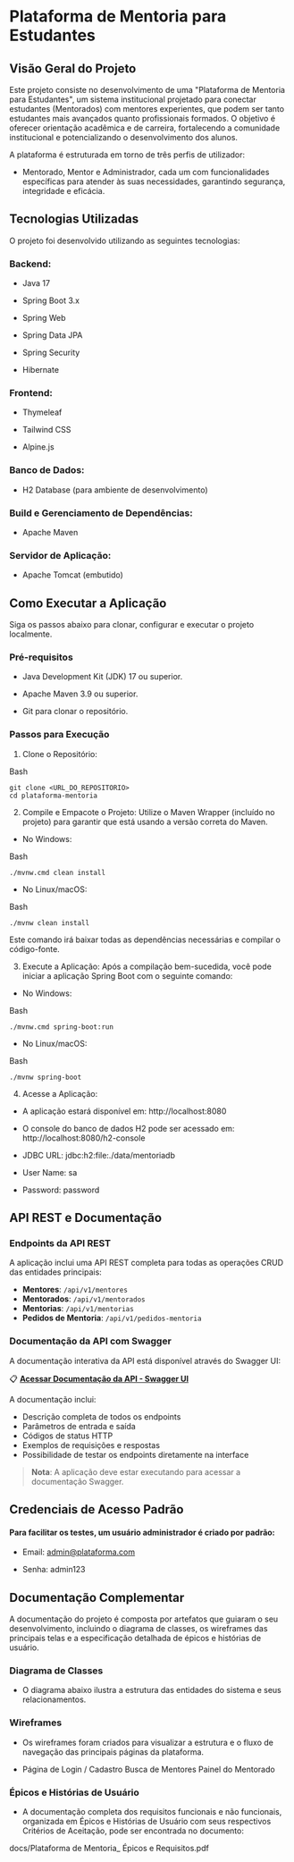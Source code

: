 # Plataforma de Mentoria para Estudantes
## Visão Geral do Projeto
Este projeto consiste no desenvolvimento de uma "Plataforma de Mentoria para Estudantes", um sistema institucional projetado para conectar estudantes (Mentorados) com mentores experientes, que podem ser tanto estudantes mais avançados quanto profissionais formados. O objetivo é oferecer orientação acadêmica e de carreira, fortalecendo a comunidade institucional e potencializando o desenvolvimento dos alunos.


A plataforma é estruturada em torno de três perfis de utilizador: 

- Mentorado, Mentor e Administrador, cada um com funcionalidades específicas para atender às suas necessidades, garantindo segurança, integridade e eficácia.

## Tecnologias Utilizadas
O projeto foi desenvolvido utilizando as seguintes tecnologias:

### Backend:

- Java 17

- Spring Boot 3.x

- Spring Web

- Spring Data JPA

- Spring Security

- Hibernate

### Frontend:

- Thymeleaf

- Tailwind CSS

- Alpine.js

### Banco de Dados:

- H2 Database (para ambiente de desenvolvimento)

### Build e Gerenciamento de Dependências:

- Apache Maven

### Servidor de Aplicação:

- Apache Tomcat (embutido)

## Como Executar a Aplicação
Siga os passos abaixo para clonar, configurar e executar o projeto localmente.

### Pré-requisitos

- Java Development Kit (JDK) 17 ou superior.

- Apache Maven 3.9 ou superior.

- Git para clonar o repositório.

### Passos para Execução

1. Clone o Repositório:

Bash
```
git clone <URL_DO_REPOSITORIO>
cd plataforma-mentoria
```
2. Compile e Empacote o Projeto:
Utilize o Maven Wrapper (incluído no projeto) para garantir que está usando a versão correta do Maven.

-  No Windows:

Bash
```
./mvnw.cmd clean install
```
-  No Linux/macOS:

Bash
```
./mvnw clean install
```
Este comando irá baixar todas as dependências necessárias e compilar o código-fonte.

3. Execute a Aplicação:
Após a compilação bem-sucedida, você pode iniciar a aplicação Spring Boot com o seguinte comando:

-  No Windows:

Bash
```
./mvnw.cmd spring-boot:run
```
-  No Linux/macOS:

Bash
```
./mvnw spring-boot
```
4. Acesse a Aplicação:

- A aplicação estará disponível em: http://localhost:8080

- O console do banco de dados H2 pode ser acessado em: http://localhost:8080/h2-console

- JDBC URL: jdbc:h2:file:./data/mentoriadb

- User Name: sa

- Password: password

## API REST e Documentação

### Endpoints da API REST
A aplicação inclui uma API REST completa para todas as operações CRUD das entidades principais:

- **Mentores**: `/api/v1/mentores`
- **Mentorados**: `/api/v1/mentorados`
- **Mentorias**: `/api/v1/mentorias`
- **Pedidos de Mentoria**: `/api/v1/pedidos-mentoria`

### Documentação da API com Swagger
A documentação interativa da API está disponível através do Swagger UI:

📋 **[Acessar Documentação da API - Swagger UI](http://localhost:8080/swagger-ui/index.html)**

A documentação inclui:
- Descrição completa de todos os endpoints
- Parâmetros de entrada e saída
- Códigos de status HTTP
- Exemplos de requisições e respostas
- Possibilidade de testar os endpoints diretamente na interface

> **Nota**: A aplicação deve estar executando para acessar a documentação Swagger.

## Credenciais de Acesso Padrão

#### Para facilitar os testes, um usuário administrador é criado por padrão:

- Email: admin@plataforma.com

- Senha: admin123

## Documentação Complementar
A documentação do projeto é composta por artefatos que guiaram o seu desenvolvimento, incluindo o diagrama de classes, os wireframes das principais telas e a especificação detalhada de épicos e histórias de usuário.

### Diagrama de Classes

- O diagrama abaixo ilustra a estrutura das entidades do sistema e seus relacionamentos.

### Wireframes

- Os wireframes foram criados para visualizar a estrutura e o fluxo de navegação das principais páginas da plataforma.

-  Página de Login / Cadastro	Busca de Mentores	Painel do Mentorado
### Épicos e Histórias de Usuário

- A documentação completa dos requisitos funcionais e não funcionais, organizada em Épicos e Histórias de Usuário com seus respectivos Critérios de Aceitação, pode ser encontrada no documento:

docs/Plataforma de Mentoria_ Épicos e Requisitos.pdf
